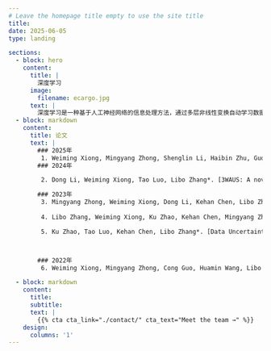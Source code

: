 ```yaml
---
# Leave the homepage title empty to use the site title
title:
date: 2025-06-05
type: landing

sections:
  - block: hero
    content:
      title: |
        深度学习
      image:
        filename: ecargo.jpg
      text: |
        深度学习是一种基于人工神经网络的信息处理方法，通过多层非线性变换自动学习数据特征，广泛应用于图像识别、自然语言处理和语音识别等领域，实现了高度的智能化和自动化，同时也面临着数据需求大、模型可解释性差等挑战。
  - block: markdown
    content:
      title: 论文
      text: |
        ### 2025年
         1. Weiming Xiong, Mingyang Zhong, Shenglin Li, Haibin Zhu, Guojun Huang, Libo Zhang, RUL: Region Uncertainty Learning for Robust Face Recognition\[J\]. *IEEE Transactions on Multimedia*.(中科院一区)
        ### 2024年

         2. Dong Li, Weiming Xiong, Tao Luo, Libo Zhang*. [3WAUS: A novel three-way adaptive uncertainty-suppressing model for facial expression recognition](https://doi.org/10.1016/j.ins.2024.120962)\[J\]. *Information Sciences*, 2024, 677: 120962.(中科院二区)

        ### 2023年
         3. Mingyang Zhong, Weiming Xiong, Dong Li, Kehan Chen, Libo Zhang*. [MaskDUF: Data uncertainty learning in masked face recognition with mask uncertainty fluctuation](https://doi.org/10.1016/j.eswa.2023.121995)\[J\]. *Expert Systems with Applications*, 2024, 238: 121995.(中科院一区)
        
         4. Libo Zhang, Weiming Xiong, Ku Zhao, Kehan Chen, Mingyang Zhong. [Maskdul: Data Uncertainty Learning in Masked Face Recognition](https://doi.org/10.1109/ICASSP49357.2023.10097008)\[C\]. In *ICASSP 2023 - 2023 IEEE International Conference on Acoustics, Speech and Signal Processing (ICASSP)*, 2023, pp. 1-5.(CCF B)

         5. Ku Zhao, Tao Luo, Kehan Chen, Libo Zhang*. [Data Uncertainty Learning in Breast Cancer Recognition](https://doi.org/10.1109/DOCS60977.2023.10294729)\[C\]. In *2023 5th International Conference on Data-driven Optimization of Complex Systems (DOCS)*, 2023, pp. 1-6.



        ### 2022年
         6. Weiming Xiong, Mingyang Zhong, Cong Guo, Huamin Wang, Libo Zhang*. [MFGAN: A Novel CycleGAN-Based Network for Masked Face Generation](https://people.cs.pitt.edu/~chang/seke/seke22paper/paper016.pdf)\[C\]. In *The Thirty Fourth International Conference on Software Engineering and Knowledge Engineering (SEKE 2022)*, 2022, pp. 112-117.(CCF C)

  - block: markdown
    content:
      title:
      subtitle:
      text: |
        {{% cta cta_link="./contact/" cta_text="Meet the team →" %}}
    design:
      columns: '1'
---
```

